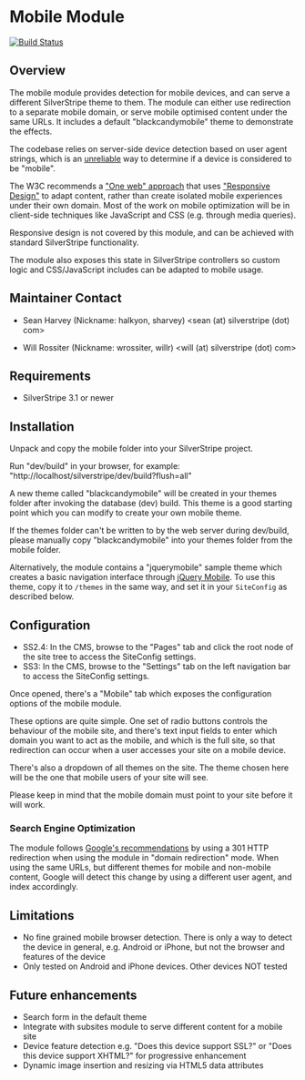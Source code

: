 # Mobile Module #

[![Build Status](https://secure.travis-ci.org/silverstripe/silverstripe-mobile.png?branch=master)](http://travis-ci.org/silverstripe/silverstripe-mobile)

## Overview ##

The mobile module provides detection for mobile devices,
and can serve a different SilverStripe theme to them.
The module can either use redirection to a separate mobile
domain, or serve mobile optimised content under the same URLs.
It includes a default "blackcandymobile" theme to demonstrate the effects.

The codebase relies on server-side device detection based on user agent strings,
which is an [unreliable](http://www.brettjankord.com/2013/01/10/active-development-on-categorizr-has-come-to-an-end/) way to determine if a device is considered to be "mobile".

The W3C recommends a ["One web" approach](http://www.w3.org/TR/mobile-bp/#d0e347) 
that uses ["Responsive Design"](http://www.alistapart.com/articles/responsive-web-design/)
to adapt content, rather than create isolated mobile experiences under their own domain.
Most of the work on mobile optimization will be in client-side techniques
like JavaScript and CSS (e.g. through media queries). 

Responsive design is not covered by this module, and can be achieved with standard
SilverStripe functionality.

The module also exposes this state in SilverStripe controllers
so custom logic and CSS/JavaScript includes can be adapted to mobile usage.

## Maintainer Contact

 * Sean Harvey (Nickname: halkyon, sharvey)
   <sean (at) silverstripe (dot) com>

 * Will Rossiter (Nickname: wrossiter, willr)
   <will (at) silverstripe (dot) com>

## Requirements

 * SilverStripe 3.1 or newer

## Installation

Unpack and copy the mobile folder into your SilverStripe project.

Run "dev/build" in your browser, for example: "http://localhost/silverstripe/dev/build?flush=all"

A new theme called "blackcandymobile" will be created in your themes folder after
invoking the database (dev) build. This theme is a good starting point which you can modify
to create your own mobile theme.

If the themes folder can't be written to by the web server during dev/build, please
manually copy "blackcandymobile" into your themes folder from the mobile folder.

Alternatively, the module contains a "jquerymobile" sample theme
which creates a basic navigation interface through [jQuery Mobile](http://jquerymobile.com).
To use this theme, copy it to `/themes` in the same way,
and set it in your `SiteConfig` as described below.

## Configuration

* SS2.4: In the CMS, browse to the "Pages" tab and click the root node of the site tree to
access the SiteConfig settings. 
* SS3: In the CMS, browse to the "Settings" tab on the left navigation bar to access the 
SiteConfig settings. 

Once opened, there's a "Mobile" tab which exposes the configuration options of the mobile module.

These options are quite simple. One set of radio buttons controls the behaviour
of the mobile site, and there's text input fields to enter which domain you want
to act as the mobile, and which is the full site, so that redirection can occur
when a user accesses your site on a mobile device. 

There's also a dropdown of all themes on the site. The theme chosen here will be
the one that mobile users of your site will see.

Please keep in mind that the mobile domain must point to your site before it will work.

### Search Engine Optimization ###

The module follows [Google's recommendations](http://googlewebmastercentral.blogspot.com/2011/02/making-websites-mobile-friendly.html)
by using a 301 HTTP redirection when using the module in "domain redirection" mode.
When using the same URLs, but different themes for mobile and non-mobile content,
Google will detect this change by using a different user agent, and index accordingly.

## Limitations

 * No fine grained mobile browser detection. There is only a way to detect the device
   in general, e.g. Android or iPhone, but not the browser and features of the device
 * Only tested on Android and iPhone devices. Other devices NOT tested

## Future enhancements

 * Search form in the default theme
 * Integrate with subsites module to serve different content for a mobile site
 * Device feature detection e.g. "Does this device support SSL?" or "Does this device support XHTML?" for progressive enhancement
 * Dynamic image insertion and resizing via HTML5 data attributes
